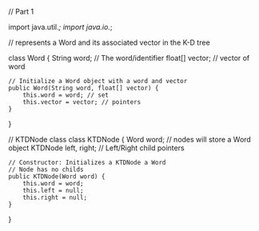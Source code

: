 // Part 1

import java.util.*;
import java.io.*;

// represents a Word and its associated vector in the K-D tree

class Word {
    String word;  // The word/identifier
    float[] vector;  //  vector of word

    // Initialize a Word object with a word and vector
    public Word(String word, float[] vector) {
        this.word = word; // set
        this.vector = vector; // pointers
    }
}

// KTDNode class
class KTDNode {
    Word word;  // nodes will store a Word object 
    KTDNode left, right;  // Left/Right child pointers 

    // Constructor: Initializes a KTDNode a Word
    // Node has no childs
    public KTDNode(Word word) {
        this.word = word;
        this.left = null;
        this.right = null;
    }
}
